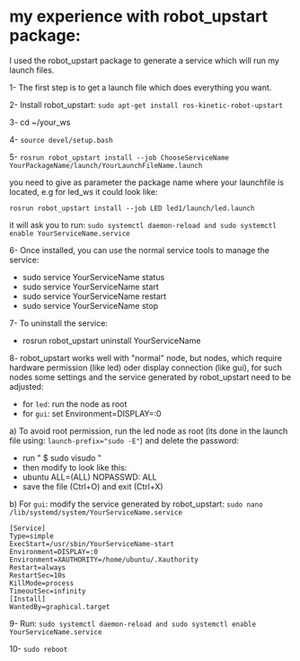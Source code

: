 # my experience with robot_upstart package:

I used the robot_upstart package to generate a service which will run my launch files. 

1- The first step is to get a launch file which does everything you want.

2- Install robot_upstart: `sudo apt-get install ros-kinetic-robot-upstart`

3- cd ~/your_ws

4- `source devel/setup.bash`

5- `rosrun robot_upstart install --job ChooseServiceName YourPackageName/launch/YourLaunchFileName.launch`

you need to give as parameter the package name where your launchfile is located, e.g for led_ws it could look like:

`rosrun robot_upstart install --job LED led1/launch/led.launch`


it will ask you to run: `sudo systemctl daemon-reload and sudo systemctl enable YourServiceName.service`
   
6- Once installed, you can use the normal service tools to manage the service:

   * sudo service YourServiceName status
   * sudo service YourServiceName start
   * sudo service YourServiceName restart
   * sudo service YourServiceName stop   

7- To uninstall the service:

   * rosrun robot_upstart uninstall YourServiceName

8- robot_upstart works well with "normal" node, but nodes, which require hardware permission (like led) oder display connection (like gui), for such nodes some settings and the service generated by robot_upstart need to be adjusted:
* for `led`: run the node as root
* for `gui`: set Environment=DISPLAY=:0 

a) To avoid root permission, run the led node as root (its done in the launch file using: `launch-prefix="sudo -E"`) and delete the password: 
   
   * run " $ sudo visudo "
   * then modify to look like this:
   * ubuntu ALL=(ALL) NOPASSWD: ALL
   * save the file (Ctrl+O) and exit (Ctrl+X)


b) For `gui`: modify the service generated by robot_upstart:  `sudo nano /lib/systemd/system/YourServiceName.service`

    [Service]
    Type=simple
    ExecStart=/usr/sbin/YourServiceName-start
    Environment=DISPLAY=:0
    Environment=XAUTHORITY=/home/ubuntu/.Xauthority
    Restart=always
    RestartSec=10s
    KillMode=process
    TimeoutSec=infinity
    [Install]
    WantedBy=graphical.target
    
9- Run: `sudo systemctl daemon-reload and sudo systemctl enable YourServiceName.service`    


10- `sudo reboot`


